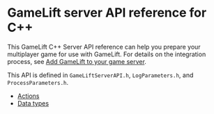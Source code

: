 # GameLift server API reference for C\+\+<a name="integration-server-sdk-cpp-ref"></a>

This GameLift C\+\+ Server API reference can help you prepare your multiplayer game for use with GameLift\. For details on the integration process, see [Add GameLift to your game server](gamelift-sdk-server-api.md)\.

This API is defined in `GameLiftServerAPI.h`, `LogParameters.h`, and `ProcessParameters.h`\.
+ [Actions](integration-server-sdk-cpp-ref-actions.md)
+ [Data types](integration-server-sdk-cpp-ref-datatypes.md)